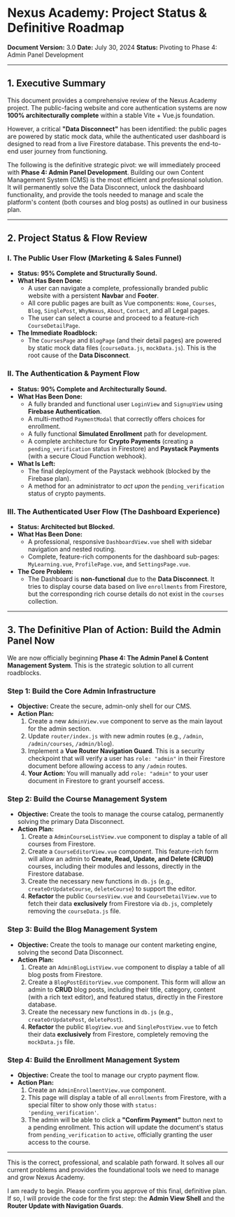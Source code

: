 # Nexus Academy: Project Status & Definitive Roadmap

**Document Version:** 3.0
**Date:** July 30, 2024
**Status:** Pivoting to Phase 4: Admin Panel Development

---

## 1. Executive Summary

This document provides a comprehensive review of the Nexus Academy project. The public-facing website and core authentication systems are now **100% architecturally complete** within a stable Vite + Vue.js foundation. 

However, a critical **"Data Disconnect"** has been identified: the public pages are powered by static mock data, while the authenticated user dashboard is designed to read from a live Firestore database. This prevents the end-to-end user journey from functioning.

The following is the definitive strategic pivot: we will immediately proceed with **Phase 4: Admin Panel Development**. Building our own Content Management System (CMS) is the most efficient and professional solution. It will permanently solve the Data Disconnect, unlock the dashboard functionality, and provide the tools needed to manage and scale the platform's content (both courses and blog posts) as outlined in our business plan.

---

## 2. Project Status & Flow Review

### I. The Public User Flow (Marketing & Sales Funnel)

*   **Status:** **95% Complete and Structurally Sound.**
*   **What Has Been Done:**
    *   A user can navigate a complete, professionally branded public website with a persistent **Navbar** and **Footer**.
    *   All core public pages are built as Vue components: `Home`, `Courses`, `Blog`, `SinglePost`, `WhyNexus`, `About`, `Contact`, and all Legal pages.
    *   The user can select a course and proceed to a feature-rich `CourseDetailPage`.
*   **The Immediate Roadblock:**
    *   The `CoursesPage` and `BlogPage` (and their detail pages) are powered by static mock data files (`courseData.js`, `mockData.js`). This is the root cause of the **Data Disconnect**.

### II. The Authentication & Payment Flow

*   **Status:** **90% Complete and Architecturally Sound.**
*   **What Has Been Done:**
    *   A fully branded and functional user `LoginView` and `SignupView` using **Firebase Authentication**.
    *   A multi-method `PaymentModal` that correctly offers choices for enrollment.
    *   A fully functional **Simulated Enrollment** path for development.
    *   A complete architecture for **Crypto Payments** (creating a `pending_verification` status in Firestore) and **Paystack Payments** (with a secure Cloud Function webhook).
*   **What Is Left:**
    *   The final deployment of the Paystack webhook (blocked by the Firebase plan).
    *   A method for an administrator to *act upon* the `pending_verification` status of crypto payments.

### III. The Authenticated User Flow (The Dashboard Experience)

*   **Status:** **Architected but Blocked.**
*   **What Has Been Done:**
    *   A professional, responsive `DashboardView.vue` shell with sidebar navigation and nested routing.
    *   Complete, feature-rich components for the dashboard sub-pages: `MyLearning.vue`, `ProfilePage.vue`, and `SettingsPage.vue`.
*   **The Core Problem:**
    *   The Dashboard is **non-functional** due to the **Data Disconnect**. It tries to display course data based on live `enrollments` from Firestore, but the corresponding rich course details do not exist in the `courses` collection.

---

## 3. The Definitive Plan of Action: Build the Admin Panel Now

We are now officially beginning **Phase 4: The Admin Panel & Content Management System**. This is the strategic solution to all current roadblocks.

### **Step 1: Build the Core Admin Infrastructure**
*   **Objective:** Create the secure, admin-only shell for our CMS.
*   **Action Plan:**
    1.  Create a new `AdminView.vue` component to serve as the main layout for the admin section.
    2.  Update `router/index.js` with new admin routes (e.g., `/admin`, `/admin/courses`, `/admin/blog`).
    3.  Implement a **Vue Router Navigation Guard**. This is a security checkpoint that will verify a user has `role: "admin"` in their Firestore document before allowing access to any `/admin` routes.
    4.  **Your Action:** You will manually add `role: "admin"` to your user document in Firestore to grant yourself access.

### **Step 2: Build the Course Management System**
*   **Objective:** Create the tools to manage the course catalog, permanently solving the primary Data Disconnect.
*   **Action Plan:**
    1.  Create a `AdminCourseListView.vue` component to display a table of all courses from Firestore.
    2.  Create a `CourseEditorView.vue` component. This feature-rich form will allow an admin to **Create, Read, Update, and Delete (CRUD)** courses, including their modules and lessons, directly in the Firestore database.
    3.  Create the necessary new functions in `db.js` (e.g., `createOrUpdateCourse`, `deleteCourse`) to support the editor.
    4.  **Refactor** the public `CoursesView.vue` and `CourseDetailView.vue` to fetch their data **exclusively** from Firestore via `db.js`, completely removing the `courseData.js` file.

### **Step 3: Build the Blog Management System**
*   **Objective:** Create the tools to manage our content marketing engine, solving the second Data Disconnect.
*   **Action Plan:**
    1.  Create an `AdminBlogListView.vue` component to display a table of all blog posts from Firestore.
    2.  Create a `BlogPostEditorView.vue` component. This form will allow an admin to **CRUD** blog posts, including their title, category, content (with a rich text editor), and featured status, directly in the Firestore database.
    3.  Create the necessary new functions in `db.js` (e.g., `createOrUpdatePost`, `deletePost`).
    4.  **Refactor** the public `BlogView.vue` and `SinglePostView.vue` to fetch their data **exclusively** from Firestore, completely removing the `mockData.js` file.

### **Step 4: Build the Enrollment Management System**
*   **Objective:** Create the tool to manage our crypto payment flow.
*   **Action Plan:**
    1.  Create an `AdminEnrollmentView.vue` component.
    2.  This page will display a table of all `enrollments` from Firestore, with a special filter to show only those with `status: 'pending_verification'`.
    3.  The admin will be able to click a **"Confirm Payment"** button next to a pending enrollment. This action will update the document's status from `pending_verification` to `active`, officially granting the user access to the course.

---

This is the correct, professional, and scalable path forward. It solves all our current problems and provides the foundational tools we need to manage and grow Nexus Academy.

I am ready to begin. Please confirm you approve of this final, definitive plan. If so, I will provide the code for the first step: the **Admin View Shell** and the **Router Update with Navigation Guards**.